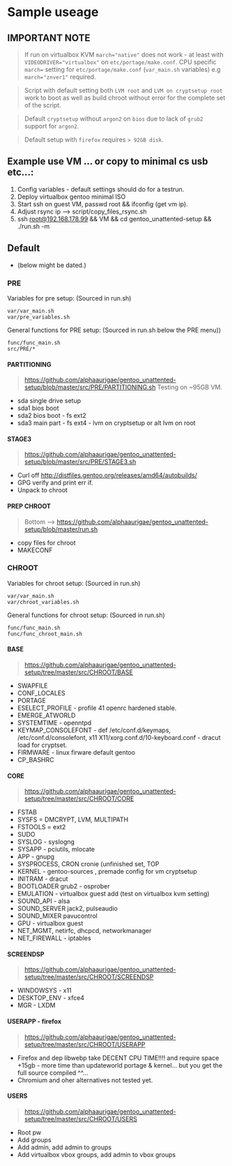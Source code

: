 # Sample useage


## IMPORTANT NOTE
> If run on virtualbox KVM ```march="native"``` does not work - at least with ```VIDEODRIVER="virtualbox"``` on ```etc/portage/make.conf```. CPU specific ```march=``` setting for ```etc/portage/make.conf``` (```var_main.sh``` variables) e.g ```march="znver1"``` required.

> Script with default setting both ```LVM root``` and ```LVM on cryptsetup root``` work to boot as well as build chroot without error for the complete set of the script.

> Default ```cryptsetup``` without ```argon2``` on ```bios``` due to lack of ```grub2``` support for ```argon2```. 

> Default setup with ```firefox``` requires ```> 92GB disk```.


## Example use VM ... or copy to minimal cs usb etc...:
1. Config variables - default settings should do for a testrun.
2. Deploy virtualbox gentoo minimal ISO
3. Start ssh on guest VM, passwd root && ifconfig (get vm ip).
4. Adjust rsync ip --> script/copy_files_rsync.sh
5. ssh root@192.168.178.99 && VM && cd gentoo_unattented-setup && ./run.sh -m


## Default 
- (below might be dated.)

### PRE
Variables for pre setup:
(Sourced in run.sh)
```
var/var_main.sh
var/pre_variables.sh
```

General functions for PRE setup:
(Sourced in run.sh below the PRE menu))
```
func/func_main.sh
src/PRE/*
```

#### PARTITIONING
> https://github.com/alphaaurigae/gentoo_unattented-setup/blob/master/src/PRE/PARTITIONING.sh
> Testing on ~95GB VM.
- sda single drive setup
- sda1 bios boot
- sda2 bios boot - fs ext2
- sda3 main part - fs ext4 - lvm on cryptsetup or alt lvm on root

#### STAGE3
> https://github.com/alphaaurigae/gentoo_unattented-setup/blob/master/src/PRE/STAGE3.sh
- Curl off http://distfiles.gentoo.org/releases/amd64/autobuilds/
- GPG verify and print err if. 
- Unpack to chroot

#### PREP CHROOT
> Bottom --> https://github.com/alphaaurigae/gentoo_unattented-setup/blob/master/run.sh
- copy files for chroot
- MAKECONF 

### CHROOT

Variables for chroot setup:
(Sourced in run.sh)
```
var/var_main.sh
var/chroot_variables.sh
```

General functions for chroot setup:
(Sourced in run.sh)
```
func/func_main.sh
func/func_chroot_main.sh
```

#### BASE
> https://github.com/alphaaurigae/gentoo_unattented-setup/tree/master/src/CHROOT/BASE
- SWAPFILE
- CONF_LOCALES
- PORTAGE
- ESELECT_PROFILE - profile 41 openrc hardened stable.
- EMERGE_ATWORLD
- SYSTEMTIME - openntpd
- KEYMAP_CONSOLEFONT - def /etc/conf.d/keymaps, /etc/conf.d/consolefont, x11 X11/xorg.conf.d/10-keyboard.conf - dracut load for cryptset.
- FIRMWARE - linux firware default gentoo
- CP_BASHRC

#### CORE
> https://github.com/alphaaurigae/gentoo_unattented-setup/tree/master/src/CHROOT/CORE
- FSTAB
- SYSFS = DMCRYPT, LVM, MULTIPATH
- FSTOOLS = ext2
- SUDO
- SYSLOG - syslogng
- SYSAPP - pciutils, mlocate
- APP - gnupg
- SYSPROCESS, CRON cronie (unfinished set, TOP
- KERNEL - gentoo-sources , premade config for vm cryptsetup
- INITRAM - dracut
- BOOTLOADER grub2 - osprober
- EMULATION - virtualbox guest add (test on virtualbox kvm setting)
- SOUND_API - alsa
- SOUND_SERVER jack2, pulseaudio
- SOUND_MIXER pavucontrol
- GPU - virtualbox guest
- NET_MGMT, netirfc, dhcpcd, networkmanager
- NET_FIREWALL - iptables

#### SCREENDSP
> https://github.com/alphaaurigae/gentoo_unattented-setup/tree/master/src/CHROOT/SCREENDSP
- WINDOWSYS - x11
- DESKTOP_ENV - xfce4
- MGR - LXDM

#### USERAPP - firefox
> https://github.com/alphaaurigae/gentoo_unattented-setup/tree/master/src/CHROOT/USERAPP
- Firefox and dep libwebp take DECENT CPU TIME!!!! and require space +15gb - more time than updateworld portage & kernel... but you get the full source compiled ^^...
- Chromium and oher alternatives not tested yet.

#### USERS
> https://github.com/alphaaurigae/gentoo_unattented-setup/tree/master/src/CHROOT/USERS
- Root pw
- Add groups
- Add admin, add admin to groups
- Add virtualbox vbox groups, add admin to vbox groups